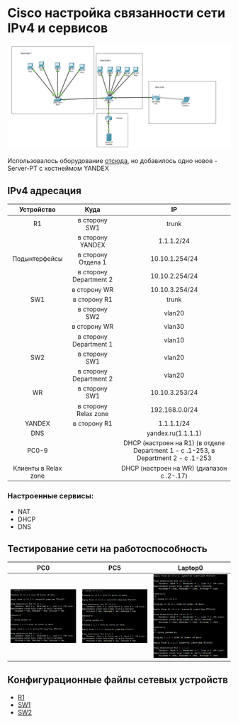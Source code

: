 # Cisco настройка связанности сети IPv4 и сервисов
![alt text](https://github.com/Alexey3124/Work/blob/main/%D0%9B%D0%B0%D0%B1%D0%BE%D1%80%D0%B0%D1%82%D0%BE%D1%80%D0%BA%D0%B0%203/%D0%A2%D0%BE%D0%BF%D0%BE%D0%BB%D0%BE%D0%B3%D0%B8%D1%8F.png)

Использовалось оборудование [отсюда](https://github.com/Alexey3124/Work/blob/main/%D0%9B%D0%B0%D0%B1%D0%BE%D1%80%D0%B0%D1%82%D0%BE%D1%80%D0%BA%D0%B0%201/%D0%9E%D0%BF%D0%B8%D1%81%D0%B0%D0%BD%D0%B8%D0%B5%20%D1%81%D0%B5%D1%82%D0%B8.md), но добавилось одно новое - Server-PT с хостнеймом YANDEX


## IPv4 адресация
| Устройство | Куда | IP |
|:---------------:|:---------------:|:---------------:|
| R1 | в сторону SW1 | trunk |
|   | в сторону YANDEX | 1.1.1.2/24 |
| Подынтерфейсы | в сторону Отдела 1 | 10.10.1.254/24 |
|   | в сторону Department 2 | 10.10.2.254/24 |
|   | в сторону WR | 10.10.3.254/24 |
| SW1 | в сторону R1 | trunk |
|   | в сторону SW2 | vlan20 |
|   | в сторону WR | vlan30 |
|   | в сторону Department 1 | vlan10 |
| SW2 | в сторону SW1 | vlan20 |
|   | в сторону Department 2 | vlan20 |
| WR | в сторону SW1 | 10.10.3.253/24 |
|   | в сторону Relax zone | 192.168.0.0/24 |
| YANDEX | в сторону R1 | 1.1.1.1/24 |
| DNS |   | yandex.ru(1.1.1.1) |
| PC0-9 |   | DHCP (настроен на R1) (в отделе Department 1 - с .1-253, в Department 2  - с .1-253 |
| Клиенты в Relax zone |   | DHCP (настроен на WR) (диапазон с .2-.17) |

### Настроенные сервисы:
+ NAT
+ DHCP
+ DNS

## Тестирование сети на работоспособность
| PC0 | PC5 | Laptop0 |
|:---------------:|:---------------:|:---------------:|
| ![alt text](https://github.com/Alexey3124/Work/blob/main/%D0%9B%D0%B0%D0%B1%D0%BE%D1%80%D0%B0%D1%82%D0%BE%D1%80%D0%BA%D0%B0%203/PC0.png) | ![alt text](https://github.com/Alexey3124/Work/blob/main/%D0%9B%D0%B0%D0%B1%D0%BE%D1%80%D0%B0%D1%82%D0%BE%D1%80%D0%BA%D0%B0%203/PC5.png) | ![alt text](https://github.com/Alexey3124/Work/blob/main/%D0%9B%D0%B0%D0%B1%D0%BE%D1%80%D0%B0%D1%82%D0%BE%D1%80%D0%BA%D0%B0%203/Laptop0.png) |

## Конфигурационные файлы сетевых устройств
+ [R1](https://github.com/Alexey3124/Work/blob/main/%D0%9B%D0%B0%D0%B1%D0%BE%D1%80%D0%B0%D1%82%D0%BE%D1%80%D0%BA%D0%B0%203/R1)
+ [SW1](https://github.com/Alexey3124/Work/blob/main/%D0%9B%D0%B0%D0%B1%D0%BE%D1%80%D0%B0%D1%82%D0%BE%D1%80%D0%BA%D0%B0%203/SW1)
+ [SW2](https://github.com/Alexey3124/Work/blob/main/%D0%9B%D0%B0%D0%B1%D0%BE%D1%80%D0%B0%D1%82%D0%BE%D1%80%D0%BA%D0%B0%203/SW2)
